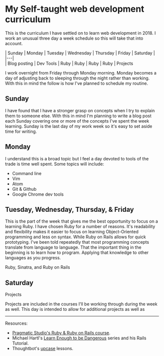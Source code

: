 # My Self-taught web development curriculum

This is the curriculum I have settled on to learn web development in 2018. I work an unusual three day a week schedule so this will take that into account.

| Sunday | Monday | Tuesday | Wednesday | Thursday | Friday | Saturday |
|---|   
| Blog posting | Dev Tools | Ruby | Ruby | Ruby | Ruby | Projects

I work overnight from Friday through Monday morning. Monday becomes a day of adjusting back to sleeping through the night rather than working. With this in mind the follow is how I've planned to schedule my routine.

## Sunday
I have found that I have a stronger grasp on concepts when I try to explain them to someone else. With this in mind I'm planning to write a blog post each Sunday covering one or more of the concepts I've spent the week learning. Sunday is the last day of my work week so it's easy to set aside time for writing.

## Monday
I understand this is a broad topic but I feel a day devoted to tools of the trade is time well spent. Some topics will include:
* Command line
* Vim
* Atom
* Git & Github
* Google Chrome dev tools

## Tuesday, Wednesday, Thursday, & Friday
This is the part of the week that gives me the best opportunity to focus on a learning Ruby. I have chosen Ruby for a number of reasons. It's readability and flexibility makes it easier to focus on learning Object-Oriented programming and less on syntax. While Ruby on Rails allows for quick prototyping. I've been told repeatedly that most programming concepts translate from language to language. That the important thing in the beginning is to learn how to program. Applying that knowledge to other languages as you progress.

Ruby, Sinatra, and Ruby on Rails

## Saturday

Projects

Projects are included in the courses I'll be working through during the week as well. This day is intended to allow for additional projects as well as 
___

Resources:
* [Pragmatic Studio's Ruby & Ruby on Rails course](pragmaticstudio.com).
* Michael Hartl's [Learn Enough to be Dangerous](learnenough.com) series and his Rails Tutorial.
* Thoughtbot's [upcase](upcase.com) lessons.

